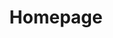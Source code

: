 ---
title: Homepage
home: true
actions:
  - text: Getting Started
    link: /guide/
    type: primary
features:
  - title: Vuepress v2 Supported
    details: Still waiting for official blog plugin upgrades to support vuepress@next? You may try this!
  - title: Keep it Simple
    details: There is no any complicate you need to do. Easy to learn, easy for use.
  - title: API for costumization
    details: We provide Pagination API and TagList API for you to costumize your own list.
footer: MIT Licensed | Copyright © 2021-present huibizhang Rabbit
---